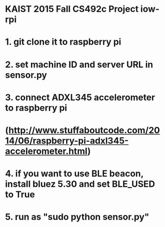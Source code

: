 # KAIST 2015 Fall CS492c Project iow-rpi
# 1. git clone it to raspberry pi
# 2. set machine ID and server URL in sensor.py
# 3. connect ADXL345 accelerometer to raspberry pi
#   (http://www.stuffaboutcode.com/2014/06/raspberry-pi-adxl345-accelerometer.html)
# 4. if you want to use BLE beacon, install bluez 5.30 and set BLE_USED to True
# 5. run as "sudo python sensor.py"
